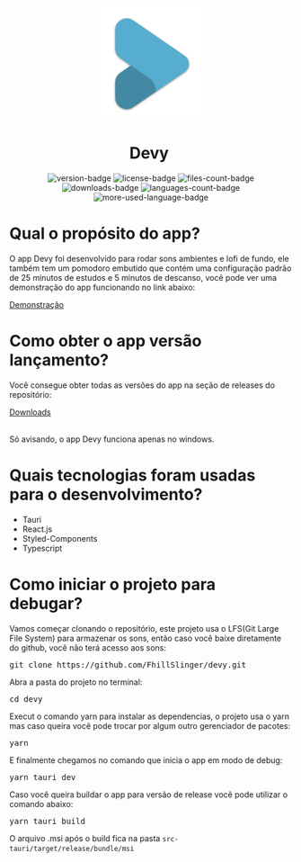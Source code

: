 <div align="center">
  <img width="200px" src="/public/favicons/android-chrome-512x512.png" alt="app-logo"/>
  <h1>Devy&nbsp;</h1>
</div>

<div align="center">
  <img src="https://img.shields.io/github/package-json/v/FhillSlinger/devy" alt="version-badge"/>
  <img src="https://img.shields.io/github/license/FhillSlinger/devy" alt="license-badge"/>
  <img src="https://img.shields.io/github/directory-file-count/FhillSlinger/devy" alt="files-count-badge"/>
  <img src="https://img.shields.io/github/downloads/FhillSlinger/devy/total" alt="downloads-badge"/>
  <img src="https://img.shields.io/github/languages/count/FhillSlinger/devy" alt="languages-count-badge"/>
  <img src="https://img.shields.io/github/languages/top/FhillSlinger/devy" alt="more-used-language-badge"/>
</div>

<div>
  <h1>Qual o propósito do app?</h1>
  <p>O app Devy foi desenvolvido para rodar sons ambientes e lofi de fundo, ele também tem um pomodoro embutido que contém uma configuração padrão de 25 minutos de estudos e 5 minutos de descanso, você pode ver uma demonstração do app funcionando no link abaixo:</p>
  <a href="https://www.dropbox.com/s/oyopzni2uolhbqx/20230107_091556.mp4?dl=0">Demonstração</a>
</div>

<div>
  <h1>Como obter o app versão lançamento?</h1>
  <p>Você consegue obter todas as versões do app na seção de releases do repositório:</p>
  <a href="https://github.com/FhillSlinger/devy/releases">Downloads</a>
  <br />
  <br />
  <p>Só avisando, o app Devy funciona apenas no windows.</p>
</div>

<div>
  <h1>Quais tecnologias foram usadas para o desenvolvimento?</h1>
  <ul>
    <li>Tauri</li>
    <li>React.js</li>
    <li>Styled-Components</li>
    <li>Typescript</li>
  </ul>
</div>

<div>
  <h1>Como iniciar o projeto para debugar?</h1>
  <p>Vamos começar clonando o repositório, este projeto usa o LFS(Git Large File System) para armazenar os sons, então caso você baixe diretamente do github, você não terá acesso aos sons:</p>
  <pre>git clone https://github.com/FhillSlinger/devy.git</pre>
  <p>Abra a pasta do projeto no terminal:</p>
  <pre>cd devy</pre>
  <p>Execut o comando yarn para instalar as dependencias, o projeto usa o yarn mas caso queira você pode trocar por algum outro gerenciador de pacotes:</p>
  <pre>yarn</pre>
  <p>E finalmente chegamos no comando que inicia o app em modo de debug:</p>
  <pre>yarn tauri dev</pre>

  <p>Caso você queira buildar o app para versão de release você pode utilizar o comando abaixo:</p>
  <pre>yarn tauri build</pre>
  <p>O arquivo .msi após o build fica na pasta <code>src-tauri/target/release/bundle/msi</code> </p>
</div>

